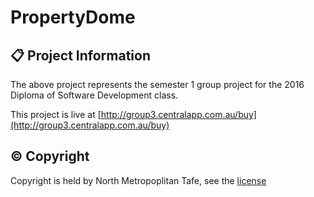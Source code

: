 # PropertyDome
## :clipboard: Project Information

The above project represents the semester 1 group project for the 2016 Diploma of Software Development class.

This project is live at [http://group3.centralapp.com.au/buy](http://group3.centralapp.com.au/buy)

## :copyright: Copyright

Copyright is held by North Metropoplitan Tafe, see the [license](https://github.com/slehmann36/Group3-Real-Estate-Site/blob/master/LICENSE_NMTAFE_Copyright_IP_Policy_2016.docx)

